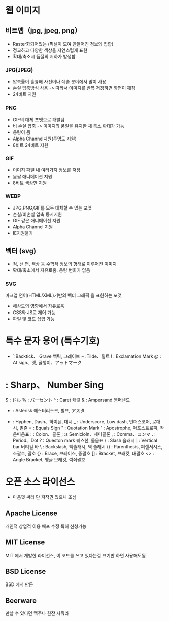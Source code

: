 # 웹 이미지

## 비트맵（jpg, jpeg, png）
- Raster화되어있는 (픽셀이 모여 만들어진 정보의 집합)
- 정교하고 다양한 색상을 자연스럽게 표현
- 확대/축소시 품질의 저하가 발생함
### JPG(JPEG)
- 압축률이 훌륭해 사진이나 예술 분야에서 많이 사용
- 손실 압축방식 사용 -> 따라서 이미지를 반복 저장하면 화면이 깨짐
- 24비트 지원

### PNG
- GIF의 대체 포맷으로 개발됨
- 비 손실 압축 -> 이미지의 품질을 유지한 채 축소 확대가 가능
- 용량이 큼
- Alpha Channel지원(투명도 지원)
- 8비트 24비트 지원

### GIF
- 이미지 파일 내 여러가지 정보를 저장
- 움짤 애니메이션 지원
- 8비트 색상만 지원

### WEBP
- JPG,PNG,GIF를 모두 대체할 수 있는 포맷
- 손실/비손실 압축 동시지원
- GIF 같은 애니메이션 지원
- Alpha Channel 지원
- IE지원불가

## 벡터 (svg)
- 점, 선 면, 색상 등 수학적 정보의 형태로 이루어진 이미지
- 확대/축소에서 자유로움. 용량 변화가 없음

### SVG
마크업 언어(HTML/XML)기반의 벡터 그래픽 을 표현하는 포맷
- 해상도의 영향에서 자유로움
- CSS와 JS로 제어 가능
- 파일 및 코드 삽입 가능

# 특수 문자 용어 (특수기호)

- `:Backtick、 Grave 백틱, 그레이브
~ :Tilde、틸트
! : Exclamation Mark 
@ : At sign、앳, 골뱅이、アットマーク
# : Sharp、  Number Sing
$ : ドル
% : パーセント
^ : Caret 캐럿
& : Ampersand 엠퍼센드
* : Asterisk 에스터리스크, 별표, アスタ
- : Hyphen, Dash、하이픈, 대시
_ : Underscore, Low dash, 언더스코어, 로대시, 밑줄
= : Equals Sign
" : Quotation Mark
' : Apostrophe, 아포스트로피, 작은따음표
: : Colon、콜론
; :s Semicloln、세미콜론
, : Comma、コンマ
. :  Period、Dot
? : Queston mark 퀘스천, 물음표
/ : Slash 슬래시
| : Vertical bar 버티컬 바
\ : Backslash, 백슬래시, 역 슬래시
() : Parenthesis, 퍼렌서시스, 소괄호, 괄호
{} : Brace, 브레이스, 중괄호
[] : Bracket, 브래킷, 대괄호
<> : Angle Bracket, 앵글 브래킷, 꺽쇠괄호

# 오픈 소스 라이선스
- 마음껏 써라 단 저작권 있으니 조심 

## Apache License
개인적 상업적 이용 배포 수정 특허 신청가능

## MIT License
MIT 에서 개발한 라이선스, 이 코드를 쓰고 있다는걸 표기만 하면 사용해도됨

## BSD License
BSD 에서 만든

## Beerware
만날 수 있다면 맥주나 한잔 사줘라










